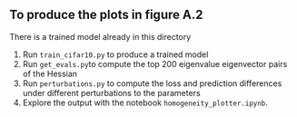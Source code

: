 ## To produce the plots in figure A.2
There is a trained model already in this directory
1. Run `train_cifar10.py` to produce a trained model 
2. Run `get_evals.py`to compute the top 200 eigenvalue eigenvector pairs of the Hessian
3. Run `perturbations.py` to compute the loss and prediction differences under different perturbations to the parameters
4. Explore the output with the notebook `homogeneity_plotter.ipynb`.
